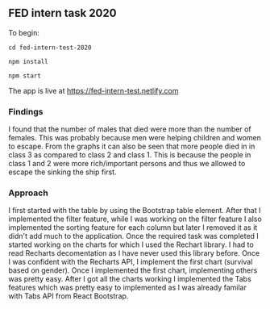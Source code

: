 ## FED intern task 2020

To begin:

```
cd fed-intern-test-2020

npm install

npm start
```

The app is live at https://fed-intern-test.netlify.com

### Findings
I found that the number of males that died were more than the number of females. This was probably because men were helping children and women to escape. From the graphs it can also be seen that more people died in in class 3 as compared to class 2 and class 1. This is because the people in class 1 and 2 were more rich/important persons and thus we allowed to escape the sinking the ship first.

### Approach
I first started with the table by using the Bootstrap table element. After that I implemented the filter feature, while I was working on the filter feature I also implemented the sorting feature for each column but later I removed it as it didn't add much to the application. Once the required task was completed I started working on the charts for which I used the Rechart library. I had to read Recharts decomentation as I have never used this library before. Once I was confident with the Recharts API, I implement the first chart (survival based on gender). Once I implemented the first chart, implementing others was pretty easy. After I got all the charts working I implemented the Tabs features which was pretty easy to implemented as I was already familar with Tabs API from React Bootstrap.